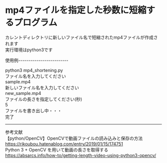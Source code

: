 # mp4ファイルを指定した秒数に短縮するプログラム

カレントディレクトリに新しいファイル名で短縮されたmp4ファイルが作成されます  
実行環境はpython3です  

使用例-------------------------  

python3 mp4_shortening.py  
ファイル名を入力してください  
sample.mp4  
新しいファイル名を入力してください  
new_sample.mp4  
ファイルの長さを指定してください(秒)  
5  
ファイルを書き出し中・・・  
完了    

--------------------------
  
参考文献  
【python/OpenCV】OpenCVで動画ファイルの読み込みと保存の方法  
https://rikoubou.hatenablog.com/entry/2019/01/15/174751  
Python 3 + OpenCV を用いて動画の長さを取得する  
https://absarcs.info/how-to/getting-length-video-using-python3-opencv/

